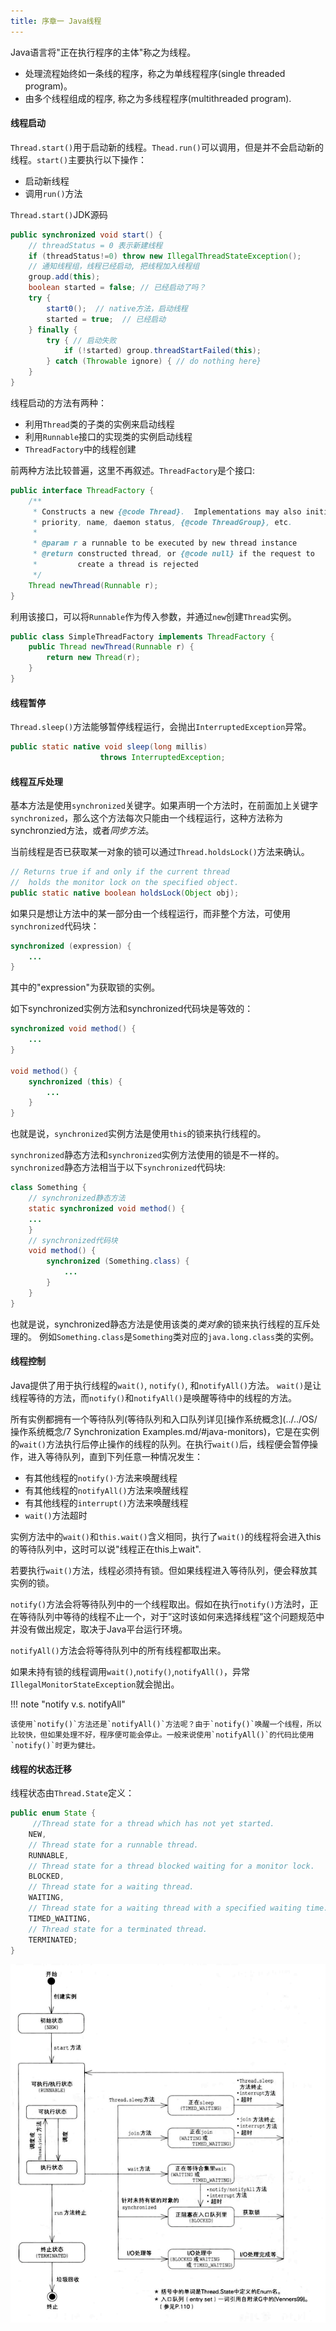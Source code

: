 ```yaml
---
title: 序章一 Java线程
---
```


Java语言将"正在执行程序的主体"称之为线程。

* 处理流程始终如一条线的程序，称之为单线程程序(single threaded program)。
* 由多个线程组成的程序, 称之为多线程程序(multithreaded program).

#### 线程启动

`Thread.start()`用于启动新的线程。`Thead.run()`可以调用，但是并不会启动新的线程。`start()`主要执行以下操作：

* 启动新线程
* 调用`run()`方法

`Thread.start()`JDK源码

```Java
public synchronized void start() {
    // threadStatus = 0 表示新建线程
    if (threadStatus!=0) throw new IllegalThreadStateException();
    // 通知线程组，线程已经启动, 把线程加入线程组
    group.add(this);
    boolean started = false; // 已经启动了吗？
    try {
        start0();  // native方法，启动线程
        started = true;  // 已经启动
    } finally {
        try { // 启动失败
            if (!started) group.threadStartFailed(this);
        } catch (Throwable ignore) { // do nothing here}
    }
}
```

线程启动的方法有两种：

* 利用`Thread`类的子类的实例来启动线程
* 利用`Runnable`接口的实现类的实例启动线程
* `ThreadFactory`中的线程创建

前两种方法比较普遍，这里不再叙述。`ThreadFactory`是个接口:

```Java
public interface ThreadFactory {
    /**
     * Constructs a new {@code Thread}.  Implementations may also initialize
     * priority, name, daemon status, {@code ThreadGroup}, etc.
     *
     * @param r a runnable to be executed by new thread instance
     * @return constructed thread, or {@code null} if the request to
     *         create a thread is rejected
     */
    Thread newThread(Runnable r);
}
```

利用该接口，可以将`Runnable`作为传入参数，并通过`new`创建`Thread`实例。

```Java
public class SimpleThreadFactory implements ThreadFactory {
    public Thread newThread(Runnable r) {
        return new Thread(r);
    }
}
```

#### 线程暂停

`Thread.sleep()`方法能够暂停线程运行，会抛出`InterruptedException`异常。

```Java
public static native void sleep(long millis) 
                    throws InterruptedException;
```

#### 线程互斥处理

基本方法是使用`synchronized`关键字。如果声明一个方法时，在前面加上关键字 `synchronized`，那么这个方法每次只能由一个线程运行，这种方法称为synchronzied方法，或者*同步方法*。

当前线程是否已获取某一对象的锁可以通过`Thread.holdsLock()`方法来确认。

```Java
// Returns true if and only if the current thread 
//  holds the monitor lock on the specified object.
public static native boolean holdsLock(Object obj);
```

如果只是想让方法中的某一部分由一个线程运行，而非整个方法，可使用`synchronized`代码块：

```Java
synchronized (expression) {
    ...
}
```

其中的"expression"为获取锁的实例。


如下synchronized实例方法和synchronized代码块是等效的：

```Java
synchronized void method() {
    ...
}

void method() {
    synchronized (this) {
        ...
    }
}
```

也就是说，`synchronized`实例方法是使用`this`的锁来执行线程的。


`synchronized`静态方法和`synchronized`实例方法使用的锁是不一样的。`synchronized`静态方法相当于以下`synchronized`代码块:

```Java hl_lines="8"
class Something {
    // synchronized静态方法
    static synchronized void method() {
    ...
    }
    // synchronized代码块
    void method() {
        synchronized (Something.class) {
            ...
        }
    }
}
```

也就是说，synchronized静态方法是使用该类的*类对象*的锁来执行线程的互斥处理的。 例如`Something.class`是`Something`类对应的`java.long.class`类的实例。


#### 线程控制

Java提供了用于执行线程的`wait()`, `notify()`, 和`notifyAll()`方法。 `wait()`是让线程等待的方法，而`notify()`和`notifyAll()`是唤醒等待中的线程的方法。


所有实例都拥有一个等待队列(等待队列和入口队列详见[操作系统概念](../../OS/操作系统概念/7 Synchronization Examples.md/#java-monitors)，它是在实例的`wait()`方法执行后停止操作的线程的队列。在执行`wait()`后，线程便会暂停操作，进入等待队列，直到下列任意一种情况发生：

* 有其他线程的`notify()`·方法来唤醒线程
* 有其他线程的`notifyAll()`方法来唤醒线程
* 有其他线程的`interrupt()`方法来唤醒线程
* `wait()`方法超时

实例方法中的`wait()`和`this.wait()`含义相同，执行了`wait()`的线程将会进入this的等待队列中，这时可以说"线程正在this上wait".

若要执行`wait()`方法，线程必须持有锁。但如果线程进入等待队列，便会释放其实例的锁。

`notify()`方法会将等待队列中的一个线程取出。假如在执行`notify()`方法时，正在等待队列中等待的线程不止一个，对于”这时该如何来选择线程”这个问题规范中并没有做出规定，取决于Java平台运行环境。

`notifyAll()`方法会将等待队列中的所有线程都取出来。

如果未持有锁的线程调用`wait()`,`notify()`,`notifyAll()`，异常 `IllegalMonitorStateException`就会抛出。

!!! note "notify v.s. notifyAll"
    
    该使用`notify()`方法还是`notifyAll()`方法呢？由于`notify()`唤醒一个线程，所以比较快，但如果处理不好，程序便可能会停止。一般来说使用`notifyAll()`的代码比使用`notify()`时更为健壮。


#### 线程的状态迁移

线程状态由`Thread.State`定义：

```Java
public enum State {
     //Thread state for a thread which has not yet started.
    NEW,
    // Thread state for a runnable thread. 
    RUNNABLE,
    // Thread state for a thread blocked waiting for a monitor lock.
    BLOCKED,
    // Thread state for a waiting thread.
    WAITING,
    // Thread state for a waiting thread with a specified waiting time.
    TIMED_WAITING,
    // Thread state for a terminated thread.
    TERMINATED;
}
```

![线程的状态迁移](figures/xian-cheng-de-zhuang-tai-qian-yi.png)

















